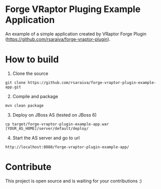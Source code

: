 Forge VRaptor Pluging Example Application
=========================================

An example of a simple application created by VRaptor Forge Plugin (https://github.com/rsaraiva/forge-vraptor-plugin).

How to build
============

1. Clone the source

`git clone https://github.com/rsaraiva/forge-vraptor-plugin-example-app.git`

2. Compile and package

`mvn clean package`

3. Deploy on JBoss AS (tested on JBoss 6)

`cp target/forge-vraptor-plugin-example-app.war [YOUR_AS_HOME]/server/default/deploy/`

4. Start the AS server and go to url

`http://localhost:8080/forge-vraptor-plugin-example-app/`

Contribute
==========
This project is open source and is waiting for your contributions :)

